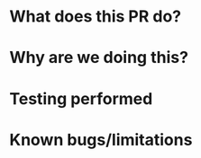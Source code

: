 What does this PR do?
=====================

Why are we doing this?
======================

Testing performed
=================

Known bugs/limitations
============
